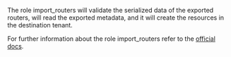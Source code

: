 The role import_routers
will validate the serialized data of
the exported routers, will read the exported
metadata, and it will create the resources
in the destination tenant.

For further information about the role import_routers refer to the
[official docs](https://os-migrate.github.io/os-migrate/roles/role-import_routers.html).
